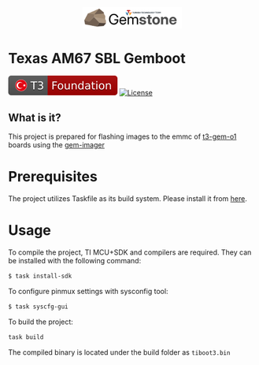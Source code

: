<p align="center">
    <picture>
        <source media="(prefers-color-scheme: dark)" srcset=".meta/logo-dark.png" width="40%" />
        <source media="(prefers-color-scheme: light)" srcset=".meta/logo-light.png" width="40%" />
        <img alt="T3 Foundation" src=".meta/logo-light.png" width="40%" />
    </picture>
</p>

# Texas AM67 SBL Gemboot

 [![T3 Foundation](./.meta/t3-foundation.svg)](https://www.t3vakfi.org/en) [![License](https://img.shields.io/badge/License-Apache_2.0-blue.svg)](https://opensource.org/licenses/Apache-2.0)

## What is it?

This project is prepared for flashing images to the emmc of [t3-gem-o1](https://docs.t3gemstone.org/tr/boards/o1/introduction) boards using the [gem-imager](https://github.com/t3gemstone/gem-imager)

# Prerequisites

The project utilizes Taskfile as its build system. Please install it from [here](https://taskfile.dev/installation/).

# Usage

To compile the project, TI MCU+SDK and compilers are required. They can be installed with the following command:

```bash
$ task install-sdk
```

To configure pinmux settings with sysconfig tool:

```bash
$ task syscfg-gui
```

To build the project:

```bash
task build
```

The compiled binary is located under the build folder as `tiboot3.bin`